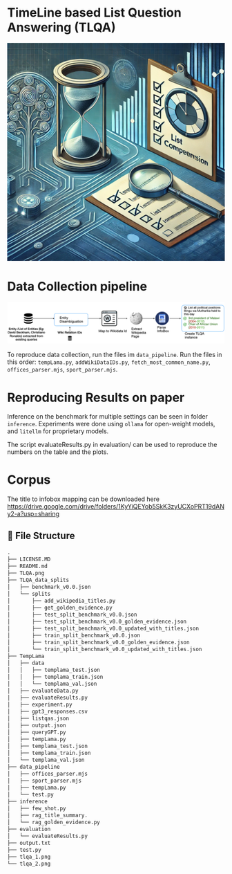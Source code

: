 # TimeLine based List Question Answering (TLQA)

<p align="center">
  <img src="TLQA.png" />
</p>

# Data Collection pipeline
<p align="center">
  <img src="pipeline_tlqa.png" />
</p>
 
To reproduce data collection, run the files im `data_pipeline`. Run the files in this order: `tempLama.py`, `addWikiDataIDs.py`, `fetch_most_common_name.py`, `offices_parser.mjs`, `sport_parser.mjs`.

# Reproducing Results on paper
Inference on the benchmark for multiple settings can be seen in folder `inference`. Experiments were done using `ollama` for open-weight models, and `litellm` for proprietary models. 

The script evaluateResults.py in evaluation/ can be used to reproduce the numbers on the table and the plots.

# Corpus
The title to infobox mapping can be downloaded here https://drive.google.com/drive/folders/1KyYiQEYob5SkK3zyUCXoPRT19dANy2-a?usp=sharing 

##  :file_folder: File Structure



```
.
├── LICENSE.MD
├── README.md
├── TLQA.png
├── TLQA_data_splits
│   ├── benchmark_v0.0.json
│   └── splits
│       ├── add_wikipedia_titles.py
│       ├── get_golden_evidence.py
│       ├── test_split_benchmark_v0.0.json
│       ├── test_split_benchmark_v0.0_golden_evidence.json
│       ├── test_split_benchmark_v0.0_updated_with_titles.json
│       ├── train_split_benchmark_v0.0.json
│       ├── train_split_benchmark_v0.0_golden_evidence.json
│       └── train_split_benchmark_v0.0_updated_with_titles.json
├── TempLama
│   ├── data
│   │   ├── templama_test.json
│   │   ├── templama_train.json
│   │   └── templama_val.json
│   ├── evaluateData.py
│   ├── evaluateResults.py
│   ├── experiment.py
│   ├── gpt3_responses.csv
│   ├── listqas.json
│   ├── output.json
│   ├── queryGPT.py
│   ├── tempLama.py
│   ├── templama_test.json
│   ├── templama_train.json
│   └── templama_val.json
├── data_pipeline
│   ├── offices_parser.mjs
│   ├── sport_parser.mjs
│   ├── tempLama.py
│   └── test.py
├── inference
│   ├── few_shot.py
│   ├── rag_title_summary.
│   └── rag_golden_evidence.py
├── evaluation
│   └── evaluateResults.py
├── output.txt
├── test.py
├── tlqa_1.png
└── tlqa_2.png
```
